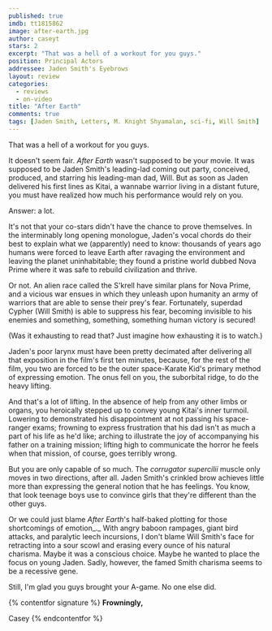 ```yaml
---
published: true
imdb: tt1815862
image: after-earth.jpg
author: caseyt
stars: 2
excerpt: "That was a hell of a workout for you guys."
position: Principal Actors
addressee: Jaden Smith's Eyebrows
layout: review
categories: 
  - reviews
  - on-video
title: "After Earth"
comments: true
tags: [Jaden Smith, Letters, M. Knight Shyamalan, sci-fi, Will Smith]
---
```

That was a hell of a workout for you guys.

It doesn't seem fair. _After_ _Earth_ wasn't supposed to be your movie. It was supposed to be Jaden Smith's leading-lad coming out party, conceived, produced, and starring his leading-man dad, Will. But as soon as Jaden delivered his first lines as Kitai, a wannabe warrior living in a distant future, you must have realized how much his performance would rely on you.

Answer: a lot.

It's not that your co-stars didn't have the chance to prove themselves. In the interminably long opening monologue, Jaden's vocal chords do their best to explain what we (apparently) need to know: thousands of years ago humans were forced to leave Earth after ravaging the environment and leaving the planet uninhabitable; they found a pristine world dubbed Nova Prime where it was safe to rebuild civilization and thrive.

Or not. An alien race called the S'krell have similar plans for Nova Prime, and a vicious war ensues in which they unleash upon humanity an army of warriors that are able to sense their prey's fear. Fortunately, superdad Cypher (Will Smith) is able to suppress his fear, becoming invisible to his enemies and something, something, something human victory is secured!

(Was it exhausting to read that? Just imagine how exhausting it is to watch.)

Jaden's poor larynx must have been pretty decimated after delivering all that exposition in the film's first ten minutes, because, for the rest of the film, you two are forced to be the outer space-Karate Kid's primary method of expressing emotion. The onus fell on you, the suborbital ridge, to do the heavy lifting.

And that's a lot of lifting.  In the absence of help from any other limbs or organs, you heroically stepped up to convey young Kitai's inner turmoil. Lowering to demonstrated his disappointment at not passing his space-ranger exams; frowning to express frustration that his dad isn't as much a part of his life as he'd like; arching to illustrate the joy of accompanying his father on a training mission; lifting high to communicate the horror he feels when that mission, of course, goes terribly wrong.

But you are only capable of so much. The _corrugator supercilii_ muscle only moves in two directions, after all. Jaden Smith's crinkled brow achieves little more than expressing the general notion that he has feelings. You know, that look teenage boys use to convince girls that they're different than the other guys.

Or we could just blame _After Earth_'s half-baked plotting for those shortcomings of emotion_._ With angry baboon rampages, giant bird attacks, and paralytic leech incursions, I don't blame Will Smith's face for retracting into a sour scowl and erasing every ounce of his natural charisma. Maybe it was a conscious choice. Maybe he wanted to place the focus on young Jaden. Sadly, however, the famed Smith charisma seems to be a recessive gene.

Still, I'm glad you guys brought your A-game. No one else did.

{% contentfor signature %}
**Frowningly,**

Casey
{% endcontentfor %}